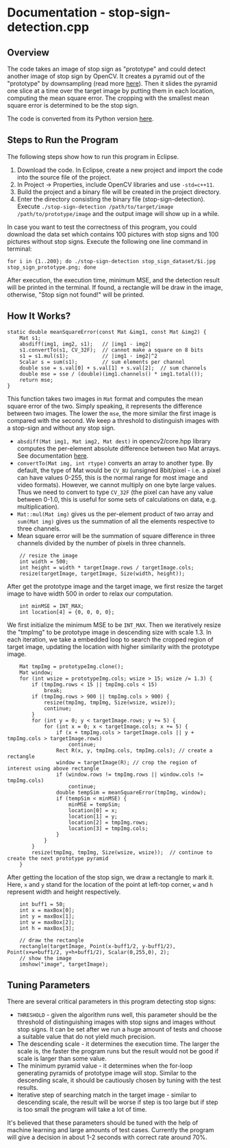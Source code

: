 # Documentation - stop-sign-detection.cpp

## Overview

The code takes an image of stop sign as "prototype" and could detect another image of stop sign by OpenCV. It creates a pyramid out of the "prototype" by downsampling (read more [here](https://en.wikipedia.org/wiki/Pyramid_(image_processing))). Then it slides the pyramid one slice at a time over the target image by putting them in each location, computing the mean square error. The cropping with the smallest mean square error is determined to be the stop sign.

The code is converted from its Python version [here](https://github.com/mbasilyan/Stop-Sign-Detection).

## Steps to Run the Program

The following steps show how to run this program in Eclipse.

1. Download the code. In Eclipse, create a new project and import the code into the source file of the project.
2. In Project -> Properties, include OpenCV libraries and use `-std=c++11`.
3. Build the project and a binary file will be created in the project directory.
4. Enter the directory consisting the binary file (stop-sign-detection). Execute `./stop-sign-detection /path/to/target/image /path/to/prototype/image` and the output image will show up in a while.

In case you want to test the correctness of this program, you could download the data set which contains 100 pictures with stop signs and 100 pictures without stop signs. Execute the following one line command in terminal:

```
for i in {1..200}; do ./stop-sign-detection stop_sign_dataset/$i.jpg stop_sign_prototype.png; done
```

After execution, the execution time, minimum MSE, and the detection result will be printed in the terminal. If found, a rectangle will be draw in the image, otherwise, "Stop sign not found!" will be printed.

## How It Works?

```
static double meanSquareError(const Mat &img1, const Mat &img2) {
    Mat s1;
    absdiff(img1, img2, s1);   // |img1 - img2|
    s1.convertTo(s1, CV_32F);  // cannot make a square on 8 bits
    s1 = s1.mul(s1);           // |img1 - img2|^2
    Scalar s = sum(s1);        // sum elements per channel
    double sse = s.val[0] + s.val[1] + s.val[2];  // sum channels
    double mse = sse / (double)(img1.channels() * img1.total());
    return mse;
}
```

This function takes two images in `Mat` format and computes the mean square error of the two. Simply speaking, it represents the difference between two images. The lower the `mse`, the more similar the first image is compared with the second. We keep a threshold to distinguish images with a stop-sign and without any stop sign.

- `absdiff(Mat img1, Mat img2, Mat dest)` in opencv2/core.hpp library computes the per-element absolute difference between two Mat arrays. See documentation [here](https://docs.opencv.org/java/2.4.9/org/opencv/core/Core.html#absdiff(org.opencv.core.Mat,%20org.opencv.core.Mat,%20org.opencv.core.Mat)).
- `convertTo(Mat img, int rtype)` converts an array to another type. By default, the type of Mat would be `CV_8U` (unsigned 8bit/pixel - i.e. a pixel can have values 0-255, this is the normal range for most image and video formats). However, we cannot multiply on one byte large values. Thus we need to convert to type `CV_32F` (the pixel can have any value between 0-1.0, this is useful for some sets of calculations on data, e.g. multiplication).
- `Mat::mul(Mat img)` gives us the per-element product of two array and `sum(Mat img)` gives us the summation of all the elements respective to three channels. 
- Mean square error will be the summation of square difference in three channels divided by the number of pixels in three channels.

```
    // resize the image
    int width = 500;
    int height = width * targetImage.rows / targetImage.cols;
    resize(targetImage, targetImage, Size(width, height));
```

After get the prototype image and the target image, we first resize the target image to have width 500 in order to relax our computation.

```
    int minMSE = INT_MAX;
    int location[4] = {0, 0, 0, 0};
```

We first initialize the minimum MSE to be `INT_MAX`. Then we iteratively resize the "tmpImg" to be prototype image in descending size with scale 1.3. In each iteration, we take a embedded loop to search the cropped region of target image, updating the location with higher similarity with the prototype image.

```
    Mat tmpImg = prototypeImg.clone();
    Mat window;
    for (int wsize = prototypeImg.cols; wsize > 15; wsize /= 1.3) {
        if (tmpImg.rows < 15 || tmpImg.cols < 15)
            break;
        if (tmpImg.rows > 900 || tmpImg.cols > 900) {
            resize(tmpImg, tmpImg, Size(wsize, wsize)); 
            continue;
        }
        for (int y = 0; y < targetImage.rows; y += 5) {
            for (int x = 0; x < targetImage.cols; x += 5) {
            	if (x + tmpImg.cols > targetImage.cols || y + tmpImg.cols > targetImage.rows)
            	    continue;
                Rect R(x, y, tmpImg.cols, tmpImg.cols); // create a rectangle
                window = targetImage(R); // crop the region of interest using above rectangle
                if (window.rows != tmpImg.rows || window.cols != tmpImg.cols)
                    continue;
                double tempSim = meanSquareError(tmpImg, window);
                if (tempSim < minMSE) {
                    minMSE = tempSim;
                    location[0] = x;
                    location[1] = y;
                    location[2] = tmpImg.rows;
                    location[3] = tmpImg.cols;
                }
            }
        }
        resize(tmpImg, tmpImg, Size(wsize, wsize));  // continue to create the next prototype pyramid
    }
```

After getting the location of the stop sign, we draw a rectangle to mark it. Here, `x` and `y` stand for the location of the point at left-top corner, `w` and `h` represent width and height respectively.

```
    int buff1 = 50;
    int x = maxBox[0];
    int y = maxBox[1];
    int w = maxBox[2];
    int h = maxBox[3];

    // draw the rectangle
    rectangle(targetImage, Point(x-buff1/2, y-buff1/2), Point(x+w+buff1/2, y+h+buff1/2), Scalar(0,255,0), 2);
    // show the image
    imshow("image", targetImage);
```

## Tuning Parameters

There are several critical parameters in this program detecting stop signs:

- `THRESHOLD` - given the algorithm runs well, this parameter should be the threshold of distinguishing images with stop signs and images without stop signs. It can be set after we run a huge amount of tests and choose a suitable value that do not yield much precision.
- The descending scale - it determines the execution time. The larger the scale is, the faster the program runs but the result would not be good if scale is larger than some value.
- The minimum pyramid value - it determines when the for-loop generating pyramids of prototype image will stop. Similar to the descending scale, it should be cautiously chosen by tuning with the test results.
- Iterative step of searching match in the target image - similar to descending scale, the result will be worse if step is too large but if step is too small the program will take a lot of time.

It's believed that these parameters should be tuned with the help of machine learning and large amounts of test cases. Currently the program will give a decision in about 1-2 seconds with correct rate around 70%.

